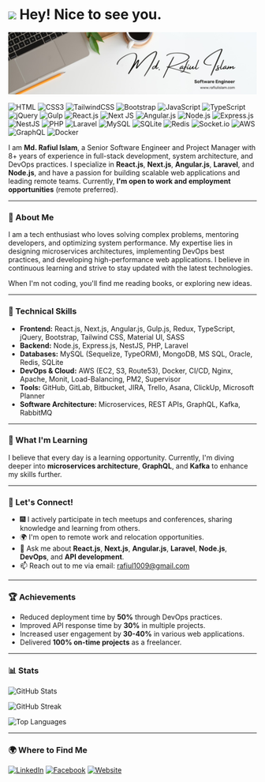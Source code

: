 <h1><img src="https://emojis.slackmojis.com/emojis/images/1531849430/4246/blob-sunglasses.gif?1531849430" width="30"/> Hey! Nice to see you.</h1>

![Md. Rafiul Islam](https://github.com/rafiul1009/rafiul1009/blob/1d54175b0f642ee9c58a9165781cc48839b53068/rafiul1009.jpeg)

![HTML](https://img.shields.io/badge/HTML5-E34F26?style=flat-square&logo=html5&logoColor=white)
![CSS3](https://img.shields.io/badge/CSS3-1572B6?style=flat-square&logo=css3&logoColor=white)
![TailwindCSS](https://img.shields.io/badge/Tailwind_CSS-38B2AC?style=flat-square&logo=tailwind-css&logoColor=white)
![Bootstrap](https://img.shields.io/badge/Bootstrap-563D7C?style=flat-square&logo=bootstrap&logoColor=white)
![JavaScript](https://img.shields.io/badge/JavaScript-F7DF1E?style=flat-square&logo=javascript&logoColor=black)
![TypeScript](https://img.shields.io/badge/TypeScript-007ACC?style=flat-square&logo=typescript&logoColor=white)
![jQuery](https://img.shields.io/badge/jQuery-0769AD?style=flat-square&logo=jquery&logoColor=white)
![Gulp](https://img.shields.io/badge/GULP-%23CF4647.svg?style=flat-square&logo=gulp&logoColor=white)
![React.js](https://img.shields.io/badge/React.js-0081CB?style=flat-square&logo=react&logoColor=61DAFB)
![Next JS](https://img.shields.io/badge/Next-black?style=flat-square&logo=next.js&logoColor=white)
![Angular.js](https://img.shields.io/badge/Angular.js-DD0031?style=flat-square&logo=angular&logoColor=white)
![Node.js](https://img.shields.io/badge/Node.js-43853D?style=flat-square&logo=node.js&logoColor=white)
![Express.js](https://img.shields.io/badge/express.js-%23404d59.svg?style=flat-square&logo=express&logoColor=%2361DAFB)
![NestJS](https://img.shields.io/badge/nestjs-%23E0234E.svg?style=flat-square&logo=nestjs&logoColor=white)
![PHP](https://img.shields.io/badge/PHP-777BB4?style=flat-square&logo=php&logoColor=white)
![Laravel](https://img.shields.io/badge/Laravel-FF2D20?style=flat-square&logo=laravel&logoColor=white)
![MySQL](https://img.shields.io/badge/MySQL-005C84?style=flat-square&logo=mysql&logoColor=white)
![SQLite](https://img.shields.io/badge/SQLite-07405E?style=flat-square&logo=sqlite&logoColor=white)
![Redis](https://img.shields.io/badge/redis-%23DD0031.svg?&style=flat-square&logo=redis&logoColor=white)
![Socket.io](https://img.shields.io/badge/Socket.io-black?style=flat-square&logo=socket.io&badgeColor=010101)
![AWS](https://img.shields.io/badge/AWS-%23FF9900.svg?&style=flat-square&logo=amazon-aws&logoColor=white)
![GraphQL](https://img.shields.io/badge/-GraphQL-E10098?style=flat-square&logo=graphql&logoColor=white)
![Docker](https://img.shields.io/badge/Docker-0CC1F3?style=flat-square&logo=docker&logoColor=white)

I am **Md. Rafiul Islam**, a Senior Software Engineer and Project Manager with 8+ years of experience in full-stack development, system architecture, and DevOps practices. I specialize in **React.js**, **Next.js**, **Angular.js**, **Laravel**, and **Node.js**, and have a passion for building scalable web applications and leading remote teams. Currently, **I'm open to work and employment opportunities** (remote preferred).

---

### 🌟 About Me

I am a tech enthusiast who loves solving complex problems, mentoring developers, and optimizing system performance. My expertise lies in designing microservices architectures, implementing DevOps best practices, and developing high-performance web applications. I believe in continuous learning and strive to stay updated with the latest technologies.

When I'm not coding, you'll find me reading books, or exploring new ideas.

---

### 🔧 Technical Skills

- **Frontend:** React.js, Next.js, Angular.js, Gulp.js, Redux, TypeScript, jQuery, Bootstrap, Tailwind CSS, Material UI, SASS  
- **Backend:** Node.js, Express.js, NestJS, PHP, Laravel  
- **Databases:** MySQL (Sequelize, TypeORM), MongoDB, MS SQL, Oracle, Redis, SQLite  
- **DevOps & Cloud:** AWS (EC2, S3, Route53), Docker, CI/CD, Nginx, Apache, Monit, Load-Balancing, PM2, Supervisor  
- **Tools:** GitHub, GitLab, Bitbucket, JIRA, Trello, Asana, ClickUp, Microsoft Planner  
- **Software Architecture:** Microservices, REST APIs, GraphQL, Kafka, RabbitMQ  


---

### 🌱 What I'm Learning

I believe that every day is a learning opportunity. Currently, I'm diving deeper into **microservices architecture**, **GraphQL**, and **Kafka** to enhance my skills further.

---

### 👥 Let's Connect!

- :fireworks: I actively participate in tech meetups and conferences, sharing knowledge and learning from others.
- 🌍 I'm open to remote work and relocation opportunities.
- 💬 Ask me about **React.js**, **Next.js**, **Angular.js**, **Laravel**, **Node.js**, **DevOps**, and **API development**.
- 📫 Reach out to me via email: [rafiul1009@gmail.com](mailto:rafiul1009@gmail.com)

---

### 🏆 Achievements

- Reduced deployment time by **50%** through DevOps practices.
- Improved API response time by **30%** in multiple projects.
- Increased user engagement by **30-40%** in various web applications.
- Delivered **100% on-time projects** as a freelancer.

---

### 📊 Stats

![GitHub Stats](https://github-readme-stats.vercel.app/api?username=rafiul1009&theme=dracula&show_icons=true&hide_border=true&count_private=true)

![GitHub Streak](https://github-readme-streak-stats.herokuapp.com/?user=rafiul1009&theme=dracula&hide_border=true)

![Top Languages](https://github-readme-stats.vercel.app/api/top-langs/?username=rafiul1009&theme=dracula&show_icons=true&hide_border=true&layout=compact)

---

### 🌍 Where to Find Me

[![LinkedIn](https://img.shields.io/badge/LinkedIn-0077B5?style=flat-square&logo=linkedin&logoColor=white)](https://www.linkedin.com/in/md-rafiul-islam) 
[![Facebook](https://img.shields.io/badge/Facebook-1877F2?style=flat-square&logo=facebook&logoColor=white)](https://facebook.com/rafiul1009)
[![Website](https://img.shields.io/badge/Portfolio-000000?style=flat-square&logo=portfolio&logoColor=white)](https://www.rafiulislam.com)